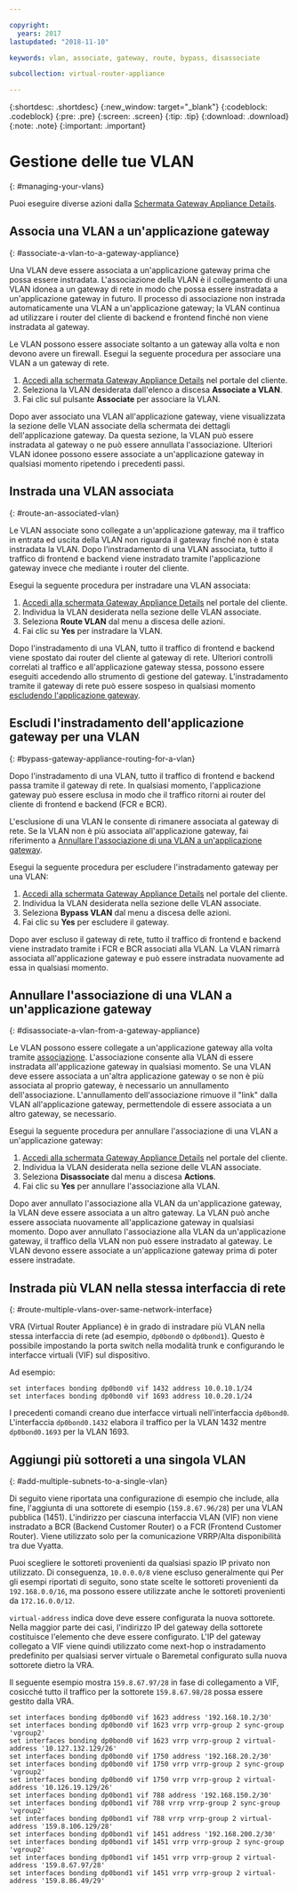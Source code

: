 ```yaml
---

copyright:
  years: 2017
lastupdated: "2018-11-10"

keywords: vlan, associate, gateway, route, bypass, disassociate

subcollection: virtual-router-appliance

---
```


{:shortdesc: .shortdesc}
{:new_window: target="_blank"}
{:codeblock: .codeblock}
{:pre: .pre}
{:screen: .screen}
{:tip: .tip}
{:download: .download}
{:note: .note}
{:important: .important}

# Gestione delle tue VLAN
{: #managing-your-vlans}

Puoi eseguire diverse azioni dalla [Schermata Gateway Appliance Details](/docs/infrastructure/virtual-router-appliance?topic=virtual-router-appliance-view-vra-details).

## Associa una VLAN a un'applicazione gateway
{: #associate-a-vlan-to-a-gateway-appliance}

Una VLAN deve essere associata a un'applicazione gateway prima che possa essere instradata. L'associazione della VLAN è il collegamento di una VLAN idonea a un gateway di rete in modo che possa essere instradata a un'applicazione gateway in futuro. Il processo di associazione non instrada automaticamente una VLAN a un'applicazione gateway; la VLAN continua ad utilizzare i router del cliente di backend e frontend finché non viene instradata al gateway.

Le VLAN possono essere associate soltanto a un gateway alla volta e non devono avere un firewall. Esegui la seguente procedura per associare una VLAN a un gateway di rete.

1. [Accedi alla schermata Gateway Appliance Details](/docs/infrastructure/virtual-router-appliance?topic=virtual-router-appliance-view-vra-details) nel portale del cliente.
2. Seleziona la VLAN desiderata dall'elenco a discesa **Associate a VLAN**.
3. Fai clic sul pulsante **Associate** per associare la VLAN.

Dopo aver associato una VLAN all'applicazione gateway, viene visualizzata la sezione delle VLAN associate della schermata dei dettagli dell'applicazione gateway. Da questa sezione, la VLAN può essere instradata al gateway o ne può essere annullata l'associazione. Ulteriori VLAN idonee possono essere associate a un'applicazione gateway in qualsiasi momento ripetendo i precedenti passi.

## Instrada una VLAN associata
{: #route-an-associated-vlan}

Le VLAN associate sono collegate a un'applicazione gateway, ma il traffico in entrata ed uscita della VLAN non riguarda il gateway finché non è stata instradata la VLAN. Dopo l'instradamento di una VLAN associata, tutto il traffico di frontend e backend viene instradato tramite l'applicazione gateway invece che mediante i router del cliente.

Esegui la seguente procedura per instradare una VLAN associata:

1. [Accedi alla schermata Gateway Appliance Details](/docs/infrastructure/virtual-router-appliance?topic=virtual-router-appliance-view-vra-details) nel portale del cliente.
2. Individua la VLAN desiderata nella sezione delle VLAN associate.
3. Seleziona **Route VLAN** dal menu a discesa delle azioni.
4. Fai clic su **Yes** per instradare la VLAN.

Dopo l'instradamento di una VLAN, tutto il traffico di frontend e backend viene spostato dai router del cliente al gateway di rete. Ulteriori controlli correlati al traffico e all'applicazione gateway stessa, possono essere eseguiti accedendo allo strumento di gestione del gateway. L'instradamento tramite il gateway di rete può essere sospeso in qualsiasi momento [escludendo l'applicazione gateway](#bypass-gateway-appliance-routing-for-a-vlan).

## Escludi l'instradamento dell'applicazione gateway per una VLAN
{: #bypass-gateway-appliance-routing-for-a-vlan}

Dopo l'instradamento di una VLAN, tutto il traffico di frontend e backend passa tramite il gateway di rete. In qualsiasi momento, l'applicazione gateway può essere esclusa in modo che il traffico ritorni ai router del cliente di frontend e backend (FCR e BCR).

L'esclusione di una VLAN le consente di rimanere associata al gateway di rete. Se la VLAN non è più associata all'applicazione gateway, fai riferimento a [Annullare l'associazione di una VLAN a un'applicazione gateway](#disassociate-a-vlan-from-a-gateway-appliance).

Esegui la seguente procedura per escludere l'instradamento gateway per una VLAN:

1. [Accedi alla schermata Gateway Appliance Details](/docs/infrastructure/virtual-router-appliance?topic=virtual-router-appliance-view-vra-details) nel portale del cliente.
2. Individua la VLAN desiderata nella sezione delle VLAN associate.
3. Seleziona **Bypass VLAN** dal menu a discesa delle azioni.
4. Fai clic su **Yes** per escludere il gateway.

Dopo aver escluso il gateway di rete, tutto il traffico di frontend e backend viene instradato tramite i FCR e BCR associati alla VLAN. La VLAN rimarrà associata all'applicazione gateway e può essere instradata nuovamente ad essa in qualsiasi momento.

## Annullare l'associazione di una VLAN a un'applicazione gateway
{: #disassociate-a-vlan-from-a-gateway-appliance}

Le VLAN possono essere collegate a un'applicazione gateway alla volta tramite [associazione](#associate-a-vlan-to-a-gateway-appliance). L'associazione consente alla VLAN di essere instradata all'applicazione gateway in qualsiasi momento. Se una VLAN deve essere associata a un'altra applicazione gateway o se non è più associata al proprio gateway, è necessario un annullamento dell'associazione. L'annullamento dell'associazione rimuove il "link" dalla VLAN all'applicazione gateway, permettendole di essere associata a un altro gateway, se necessario.

Esegui la seguente procedura per annullare l'associazione di una VLAN a un'applicazione gateway:

1. [Accedi alla schermata Gateway Appliance Details](/docs/infrastructure/virtual-router-appliance?topic=virtual-router-appliance-view-vra-details) nel portale del cliente.
2. Individua la VLAN desiderata nella sezione delle VLAN associate.
3. Seleziona **Disassociate** dal menu a discesa **Actions**.
4. Fai clic su **Yes** per annullare l'associazione alla VLAN.

Dopo aver annullato l'associazione alla VLAN da un'applicazione gateway, la VLAN deve essere associata a un altro gateway. La VLAN può anche essere associata nuovamente all'applicazione gateway in qualsiasi momento. Dopo aver annullato l'associazione alla VLAN da un'applicazione gateway, il traffico della VLAN non può essere instradato al gateway. Le VLAN devono essere associate a un'applicazione gateway prima di poter essere instradate.

## Instrada più VLAN nella stessa interfaccia di rete
{: #route-multiple-vlans-over-same-network-interface}

VRA (Virtual Router Appliance) è in grado di instradare più VLAN nella stessa interfaccia di rete (ad esempio, `dp0bond0` o `dp0bond1`). Questo è possibile impostando la porta switch nella modalità trunk e configurando le interfacce virtuali (VIF) sul dispositivo.

Ad esempio:

```
set interfaces bonding dp0bond0 vif 1432 address 10.0.10.1/24
set interfaces bonding dp0bond0 vif 1693 address 10.0.20.1/24
```

I precedenti comandi creano due interfacce virtuali nell'interfaccia `dp0bond0`. L'interfaccia `dp0bond0.1432` elabora il traffico per la VLAN 1432 mentre `dp0bond0.1693` per la VLAN 1693.

## Aggiungi più sottoreti a una singola VLAN
{: #add-multiple-subnets-to-a-single-vlan}

Di seguito viene riportata una configurazione di esempio che include, alla fine, l'aggiunta di una sottorete di esempio (`159.8.67.96/28`) per una VLAN pubblica (1451). L'indirizzo per ciascuna interfaccia VLAN (VIF) non viene instradato a BCR (Backend Customer Router) o a FCR (Frontend Customer Router). Viene utilizzato solo per la comunicazione VRRP/Alta disponibilità tra due Vyatta.

Puoi scegliere le sottoreti provenienti da qualsiasi spazio IP privato non utilizzato. Di conseguenza, `10.0.0.0/8` viene escluso generalmente qui Per gli esempi riportati di seguito, sono state scelte le sottoreti provenienti da `192.168.0.0/16`, ma possono essere utilizzate anche le sottoreti provenienti da `172.16.0.0/12`.

`virtual-address` indica dove deve essere configurata la nuova sottorete. Nella maggior parte dei casi, l'indirizzo IP del gateway della sottorete costituisce l'elemento che deve essere configurato. L'IP del gateway collegato a VIF viene quindi utilizzato come next-hop o instradamento predefinito per qualsiasi server virtuale o Baremetal configurato sulla nuova sottorete dietro la VRA.

Il seguente esempio mostra `159.8.67.97/28` in fase di collegamento a VIF, cosicché tutto il traffico per la sottorete `159.8.67.98/28` possa essere gestito dalla VRA.

```
set interfaces bonding dp0bond0 vif 1623 address '192.168.10.2/30'
set interfaces bonding dp0bond0 vif 1623 vrrp vrrp-group 2 sync-group 'vgroup2'
set interfaces bonding dp0bond0 vif 1623 vrrp vrrp-group 2 virtual-address '10.127.132.129/26'
set interfaces bonding dp0bond0 vif 1750 address '192.168.20.2/30'
set interfaces bonding dp0bond0 vif 1750 vrrp vrrp-group 2 sync-group 'vgroup2'
set interfaces bonding dp0bond0 vif 1750 vrrp vrrp-group 2 virtual-address '10.126.19.129/26'
set interfaces bonding dp0bond1 vif 788 address '192.168.150.2/30'
set interfaces bonding dp0bond1 vif 788 vrrp vrrp-group 2 sync-group 'vgroup2'
set interfaces bonding dp0bond1 vif 788 vrrp vrrp-group 2 virtual-address '159.8.106.129/28'
set interfaces bonding dp0bond1 vif 1451 address '192.168.200.2/30'
set interfaces bonding dp0bond1 vif 1451 vrrp vrrp-group 2 sync-group 'vgroup2'
set interfaces bonding dp0bond1 vif 1451 vrrp vrrp-group 2 virtual-address '159.8.67.97/28'
set interfaces bonding dp0bond1 vif 1451 vrrp vrrp-group 2 virtual-address '159.8.86.49/29'
```
